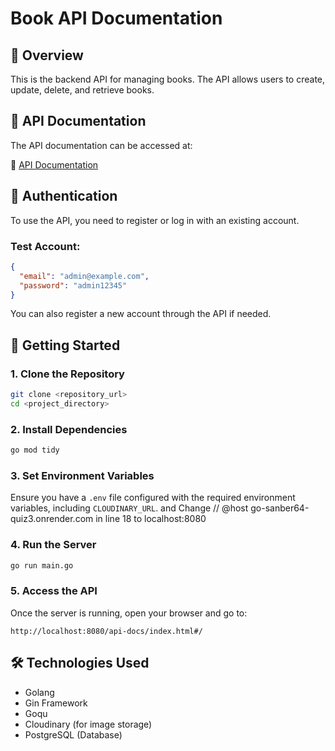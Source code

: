 # Book API Documentation

## 📌 Overview

This is the backend API for managing books. The API allows users to create, update, delete, and retrieve books.

## 📖 API Documentation

The API documentation can be accessed at:

🔗 [API Documentation](https://go-sanber64-quiz3.onrender.com/api-docs/index.html)

## 🔑 Authentication

To use the API, you need to register or log in with an existing account.

### Test Account:

```json
{
  "email": "admin@example.com",
  "password": "admin12345"
}
```

You can also register a new account through the API if needed.

## 🚀 Getting Started

### 1. Clone the Repository

```sh
git clone <repository_url>
cd <project_directory>
```

### 2. Install Dependencies

```sh
go mod tidy
```

### 3. Set Environment Variables

Ensure you have a `.env` file configured with the required environment variables, including `CLOUDINARY_URL`.
and Change // @host go-sanber64-quiz3.onrender.com in line 18 to localhost:8080

### 4. Run the Server

```sh
go run main.go
```

### 5. Access the API

Once the server is running, open your browser and go to:

```
http://localhost:8080/api-docs/index.html#/
```

## 🛠 Technologies Used

- Golang
- Gin Framework
- Goqu
- Cloudinary (for image storage)
- PostgreSQL (Database)
